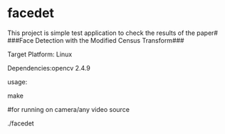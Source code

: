 # facedet
This project is simple test application to check the results of the paper#
	###Face Detection with the Modified Census Transform###

Target Platform: Linux

Dependencies:opencv 2.4.9

usage:

make

#for running on camera/any video source

./facedet




